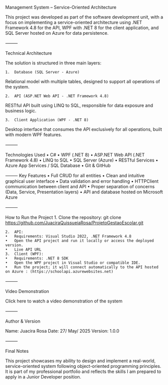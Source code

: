 Management System – Service-Oriented Architecture

This project was developed as part of the software development unit, with a focus on implementing a service-oriented architecture using .NET Framework 4.8 for the API, 
WPF with .NET 8 for the client application, and SQL Server hosted on Azure for data persistence.

⸻

Technical Architecture

The solution is structured in three main layers:

	1.	Database (SQL Server - Azure)
Relational model with multiple tables, designed to support all operations of the system.

	2.	API (ASP.NET Web API - .NET Framework 4.8)
RESTful API built using LINQ to SQL, responsible for data exposure and business logic.

	3.	Client Application (WPF - .NET 8)
Desktop interface that consumes the API exclusively for all operations, built with modern WPF features.

⸻

Technologies Used
	•	C#
	•	WPF (.NET 8)
	•	ASP.NET Web API (.NET Framework 4.8)
	•	LINQ to SQL
	•	SQL Server (Azure)
	•	RESTful Services
	•	Azure App Services / SQL Database
	•	Git & GitHub

⸻
Key Features
	•	Full CRUD for all entities
	•	Clean and intuitive graphical user interface
	•	Data validation and error handling
	•	HTTPClient communication between client and API
	•	Proper separation of concerns (Data, Service, Presentation layers)
	•	API and database hosted on Microsoft Azure

⸻

How to Run the Project
	1.	Clone the repository:
git clone https://github.com/JuaciraQuissueiaRosa/ProjetoGestaoEscolar.git

	2.	API:
	•	Requirements: Visual Studio 2022, .NET Framework 4.8
	•	Open the API project and run it locally or access the deployed version.
	•	Live API URL
	3.	Client (WPF):
	•	Requirements: .NET 8 SDK
	•	Open the WPF project in Visual Studio or compatible IDE.
	•	Run the project; it will connect automatically to the API hosted on Azure : (https://schoolapi.azurewebsites.net)

⸻

Video Demonstration

Click here to watch a video demonstration of the system

⸻

Author & Version

Name: Juacira Rosa
Date: 27/ May/ 2025
Version: 1.0.0

⸻

Final Notes

This project showcases my ability to design and implement a real-world, service-oriented system following object-oriented programming principles. 
It is part of my professional portfolio and reflects the skills I am prepared to apply in a Junior Developer position.
